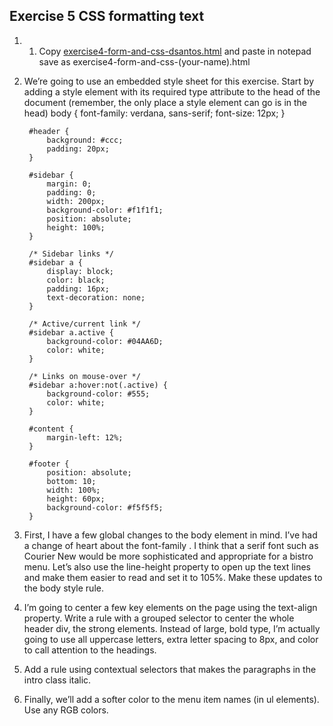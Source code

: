 ## Exercise 5 CSS formatting text
1. 1. Copy [exercise4-form-and-css-dsantos.html](https://github.com/milkylee/webdev/blob/master/1stsem_23-24/activities/exercise4-form-and-css-dsantos.html) and paste in notepad save as exercise4-form-and-css-(your-name).html
2. We’re going to use an embedded style sheet for this exercise. Start by adding a style element with its required type attribute to the head of the document (remember, the only place a style element can go is in the head)
    body {
            font-family: verdana, sans-serif;
            font-size: 12px;
        }

        #header {
            background: #ccc;
            padding: 20px;
        }

        #sidebar {
            margin: 0;
            padding: 0;
            width: 200px;
            background-color: #f1f1f1;
            position: absolute;
            height: 100%;
        }

        /* Sidebar links */
        #sidebar a {
            display: block;
            color: black;
            padding: 16px;
            text-decoration: none;
        }

        /* Active/current link */
        #sidebar a.active {
            background-color: #04AA6D;
            color: white;
        }

        /* Links on mouse-over */
        #sidebar a:hover:not(.active) {
            background-color: #555;
            color: white;
        }

        #content {
            margin-left: 12%;
        }

        #footer {
            position: absolute;
            bottom: 10;
            width: 100%;
            height: 60px;
            background-color: #f5f5f5;
        }
3. First, I have a few global changes to the body element in mind. I’ve had a change of heart about the font-family . I think that a serif font such as Courier New would be more sophisticated and appropriate for a bistro menu. Let’s also use the line-height property to open up the text lines and make them easier to read and set it to 105%. Make these updates to the body style rule.
4. I’m going to center a few key elements on the page using the text-align property. Write a rule with a grouped selector to center the whole header div, the strong elements. Instead of large, bold type, I’m actually going to use all uppercase letters, extra letter spacing to 8px, and color to call attention to the headings.
5. Add a rule using contextual selectors that makes the paragraphs in the intro class italic.
6. Finally, we’ll add a softer color to the menu item names (in ul elements). Use any RGB colors.

